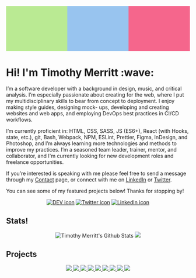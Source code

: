 <div>
  <img src="https://raw.githubusercontent.com/timmybytes/timmybytes/main/tri-banner.png" alt="pink, green, and blue squares" />
  <h1>Hi! I'm Timothy Merritt :wave:</h1>
  <p>I’m a software developer with a background in design, music, and critical analysis. I’m especially passionate about creating for the web, where I put my multidisciplinary skills to bear from concept to deployment. I enjoy making style guides, designing mock- ups, developing and creating websites and web apps, and employing DevOps best practices in CI/CD workflows.</p>
  <p>I’m currently proficient in: HTML, CSS, SASS, JS (ES6+), React (with Hooks, state, etc.), git, Bash, Webpack, NPM, ESLint, Prettier, Figma, InDesign, and Photoshop, and I’m always learning more technologies and methods to improve my practices. I’m a seasoned team leader, trainer, mentor, and collaborator, and I'm currently looking for new development roles and freelance opportunities.</p>
  <p>If you’re interested is speaking with me please feel free to send a message through my <a href="https://timmybytes.com/pages/contact.html">Contact</a> page, or connect with me on <a href="https://www.linkedin.com/in/timmybytes">LinkedIn<a> or <a href="https://twitter.com/timmybytes">Twitter</a>.</p>
    <p>You can see some of my featured projects below! Thanks for stopping by!</p>
</div>
<div>
  <p align="center">
    <a href="https://dev.to/timmybytes"><img src="https://res.cloudinary.com/practicaldev/image/fetch/s--R9qwOwpC--/c_limit%2Cf_auto%2Cfl_progressive%2Cq_auto%2Cw_880/https://thepracticaldev.s3.amazonaws.com/i/78hs31fax49uwy6kbxyw.png" alt="DEV icon" width="64px" height="auto" /></a>
    <a href="https://twitter.com/timmybytes"><img src="https://external-content.duckduckgo.com/iu/?u=https%3A%2F%2Ffemiwiki-uploaded-files-thumb.s3.amazonaws.com%2Fb%2Fbb%2FTwitter_Social_Icon_Rounded_Square_Color.svg%2F1200px-Twitter_Social_Icon_Rounded_Square_Color.svg.png&f=1&nofb=1" alt="Twitter icon" width="64px" height="auto" /></a>
    <a href="https://www.linkedin.com/in/timmybytes"><img src="https://external-content.duckduckgo.com/iu/?u=https%3A%2F%2Fimage.flaticon.com%2Ficons%2Fpng%2F512%2F174%2F174857.png&f=1&nofb=1" alt="LinkedIn icon" width="64px" height="auto" /></a>
  </p>
</div>
<div>
  <h2>Stats!</h2>
  <p align="center">
<!--     <img src="https://wakatime.com/share/@timmybytes/108458b4-7758-4244-aaa6-4444515e5771.png" alt="Bar graph of coding activity over last seven days" /> -->
    <!-- Made with https://github.com/anuraghazra/github-readme-stats -->
    <!-- Palette: Blue=98C4EF, Pink=F5668C, Green=BAEA93, Black=333333, White=F6F6F6-->
    <img src="https://github-readme-stats.vercel.app/api?username=timmybytes&show_icons=true&include_all_commits=true&line_height=35&custom_title=GitHub Stats&bg_color=333333&text_color=98C4EF&title_color=F5668C&icon_color=BAEA93" alt="Timothy Merritt's Github Stats" />
    <img src="https://github-readme-stats.vercel.app/api/top-langs/?username=timmybytes&langs_count=5&langs_count=5&hide_title=true&bg_color=333333&text_color=98C4EF&title_color=F5668C&icon_color=BAEA93" />
  </p>
</div>
<div>
  <h2>Projects</h2>
  <p align="center">
    <a href="https://github.com/timmybytes/timmybytes-blog">
      <img src="https://github-readme-stats.vercel.app/api/pin/?username=timmybytes&bg_color=F5668C&text_color=333333&title_color=333333&icon_color=f6f6f6&repo=timmybytes-blog" />
    </a>
    <a href="https://github.com/timmybytes/resolute-apparel">
      <img src="https://github-readme-stats.vercel.app/api/pin/?username=timmybytes&bg_color=98C4EF&text_color=333333&title_color=333333&icon_color=f6f6f6&repo=resolute-apparel" />
    </a>
    <a href="https://github.com/timmybytes/rational-design">
      <img src="https://github-readme-stats.vercel.app/api/pin/?username=timmybytes&bg_color=BAEA93&text_color=333333&title_color=333333&icon_color=f6f6f6&repo=rational-design" />
    </a>
    <a href="https://github.com/timmybytes/splate">
      <img src="https://github-readme-stats.vercel.app/api/pin/?username=timmybytes&bg_color=F5668C&text_color=333333&title_color=333333&icon_color=f6f6f6&repo=splate" />
    </a>
    <a href="https://github.com/timmybytes/color-chooser">
      <img src="https://github-readme-stats.vercel.app/api/pin/?username=timmybytes&bg_color=98C4EF&text_color=333333&title_color=333333&icon_color=f6f6f6&repo=color-chooser" />  
    </a>
    <a href="https://github.com/timmybytes/dotfiles">
      <img src="https://github-readme-stats.vercel.app/api/pin/?username=timmybytes&bg_color=BAEA93&text_color=333333&title_color=333333&icon_color=f6f6f6&repo=dotfiles" />
    </a>
    <a href="https://github.com/timmybytes/bat-slider">
      <img src="https://github-readme-stats.vercel.app/api/pin/?username=timmybytes&bg_color=F5668C&text_color=333333&title_color=333333&icon_color=f6f6f6&repo=bat-slider" />  
    </a>
    <a href="https://github.com/timmybytes/timmybytes-website">
      <img src="https://github-readme-stats.vercel.app/api/pin/?username=timmybytes&bg_color=98C4EF&text_color=333333&title_color=333333&icon_color=f6f6f6&repo=timmybytes-website" />  
    </a>
    <a href="https://github.com/timmybytes/Hank_Math">
      <img src="https://github-readme-stats.vercel.app/api/pin/?username=timmybytes&bg_color=BAEA93&text_color=333333&title_color=333333&icon_color=f6f6f6&repo=Hank_Math" />
    </a>
  </p>
</div>
